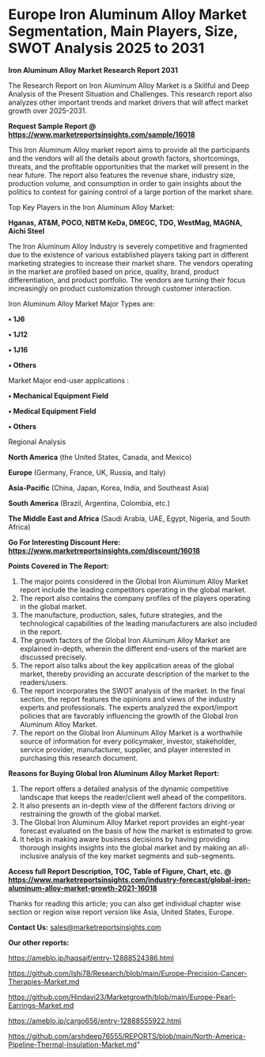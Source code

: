 # Europe Iron Aluminum Alloy Market Segmentation, Main Players, Size, SWOT Analysis 2025 to 2031

<strong>Iron Aluminum Alloy Market Research Report 2031</strong>

The Research Report on Iron Aluminum Alloy Market is a Skillful and Deep Analysis of the Present Situation and Challenges. This research report also analyzes other important trends and market drivers that will affect market growth over 2025-2031.

<strong>Request Sample Report @ <a href=https://www.marketreportsinsights.com/sample/16018>https://www.marketreportsinsights.com/sample/16018</a></strong>

This Iron Aluminum Alloy market report aims to provide all the participants and the vendors will all the details about growth factors, shortcomings, threats, and the profitable opportunities that the market will present in the near future. The report also features the revenue share, industry size, production volume, and consumption in order to gain insights about the politics to contest for gaining control of a large portion of the market share.

Top Key Players in the Iron Aluminum Alloy Market:

<strong>Hganas, AT&M, POCO, NBTM KeDa, DMEGC, TDG, WestMag, MAGNA, Aichi Steel</strong>

The Iron Aluminum Alloy Industry is severely competitive and fragmented due to the existence of various established players taking part in different marketing strategies to increase their market share. The vendors operating in the market are profiled based on price, quality, brand, product differentiation, and product portfolio. The vendors are turning their focus increasingly on product customization through customer interaction.

Iron Aluminum Alloy Market Major Types are:

<strong>• 1J6

• 1J12

• 1J16

• Others</strong>

Market Major end-user applications :

<strong>• Mechanical Equipment Field

• Medical Equipment Field

• Others</strong>

Regional Analysis

</u><strong><b>North America</b></strong> (the United States, Canada, and Mexico)

<strong><b>Europe </b></strong>(Germany, France, UK, Russia, and Italy)

<strong><b>Asia-Pacific</b></strong> (China, Japan, Korea, India, and Southeast Asia)

<strong><b>South America</b></strong> (Brazil, Argentina, Colombia, etc.)

<strong><b>The Middle East and Africa</b></strong> (Saudi Arabia, UAE, Egypt, Nigeria, and South Africa)

<strong>Go For Interesting Discount Here: <a href=https://www.marketreportsinsights.com/discount/16018>https://www.marketreportsinsights.com/discount/16018</a></strong>

<strong>Points Covered in The Report:</strong>
<ol>
  <li>The major points considered in the Global Iron Aluminum Alloy Market report include the leading competitors operating in the global market.</li>
  <li>The report also contains the company profiles of the players operating in the global market.</li>
  <li>The manufacture, production, sales, future strategies, and the technological capabilities of the leading manufacturers are also included in the report.</li>
  <li>The growth factors of the Global Iron Aluminum Alloy Market are explained in-depth, wherein the different end-users of the market are discussed precisely.</li>
  <li>The report also talks about the key application areas of the global market, thereby providing an accurate description of the market to the readers/users.</li>
  <li>The report incorporates the SWOT analysis of the market. In the final section, the report features the opinions and views of the industry experts and professionals. The experts analyzed the export/import policies that are favorably influencing the growth of the Global Iron Aluminum Alloy Market.</li>
  <li>The report on the Global Iron Aluminum Alloy Market is a worthwhile source of information for every policymaker, investor, stakeholder, service provider, manufacturer, supplier, and player interested in purchasing this research document.</li>
</ol>
<strong>Reasons for Buying Global Iron Aluminum Alloy Market Report:</strong>

<ol>
  <li>The report offers a detailed analysis of the dynamic competitive landscape that keeps the reader/client well ahead of the competitors.</li>
  <li>It also presents an in-depth view of the different factors driving or restraining the growth of the global market.</li>
  <li>The Global Iron Aluminum Alloy Market report provides an eight-year forecast evaluated on the basis of how the market is estimated to grow.</li>
  <li>It helps in making aware business decisions by having providing thorough insights insights into the global market and by making an all-inclusive analysis of the key market segments and sub-segments.</li>
</ol>
<strong>Access full Report Description, TOC, Table of Figure, Chart, etc. @ <a href=https://www.marketreportsinsights.com/industry-forecast/global-iron-aluminum-alloy-market-growth-2021-16018>https://www.marketreportsinsights.com/industry-forecast/global-iron-aluminum-alloy-market-growth-2021-16018</a></strong>


Thanks for reading this article; you can also get individual chapter wise section or region wise report version like Asia, United States, Europe.

<strong>Contact Us:</strong>
sales@marketreportsinsights.com

<strong>Our other reports:</strong>

<a href=https://ameblo.jp/haqsaif/entry-12888524386.html>https://ameblo.jp/haqsaif/entry-12888524386.html</a>

<a href=https://github.com/Ishi78/Research/blob/main/Europe-Precision-Cancer-Therapies-Market.md>https://github.com/Ishi78/Research/blob/main/Europe-Precision-Cancer-Therapies-Market.md</a>

<a href=https://github.com/Hindavi23/Marketgrowth/blob/main/Europe-Pearl-Earrings-Market.md>https://github.com/Hindavi23/Marketgrowth/blob/main/Europe-Pearl-Earrings-Market.md</a>

<a href=https://ameblo.jp/cargo656/entry-12888555922.html>https://ameblo.jp/cargo656/entry-12888555922.html</a>

<a href=https://github.com/arshdeep76555/REPORTS/blob/main/North-America-Pipeline-Thermal-Insulation-Market.md>https://github.com/arshdeep76555/REPORTS/blob/main/North-America-Pipeline-Thermal-Insulation-Market.md</a>"
